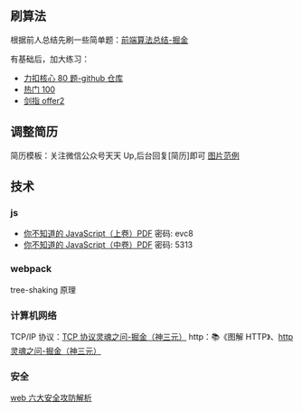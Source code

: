 ## 刷算法

根据前人总结先刷一些简单题：[前端算法总结-掘金](https://juejin.cn/post/6900698814093459463)

有基础后，加大练习：

- [力扣核心 80 题-github 仓库](https://github.com/Chocolate1999/leetcode-javascript)
- [热门 100](https://leetcode.cn/problem-list/2cktkvj/)
- [剑指 offer2](https://leetcode.cn/problem-list/xb9nqhhg/)

## 调整简历

简历模板：关注微信公众号天天 Up,后台回复[简历]即可
[图片范例](https://p1-juejin.byteimg.com/tos-cn-i-k3u1fbpfcp/2521866c3f014068a5eed4eedd77198d~tplv-k3u1fbpfcp-zoom-in-crop-mark:4536:0:0:0.image?)

## 技术

### js

- [你不知道的 JavaScript（上卷）PDF](https://pan.baidu.com/s/1I-1bl1TvVkua9ZyqAn_H4g) 密码: evc8
- [你不知道的 JavaScript（中卷）PDF](https://pan.baidu.com/s/1cz9zu2nVU-UjHuTwfMKJaA) 密码: 5313

### webpack

tree-shaking 原理

### 计算机网络

TCP/IP 协议：[TCP 协议灵魂之问-掘金（神三元）](https://juejin.cn/post/6844904070889603085)
http：📚《图解 HTTP》、[http 灵魂之问-掘金（神三元）](https://juejin.cn/post/6844904100035821575)

### 安全

[web 六大安全攻防解析](https://juejin.cn/post/6844903772930441230)
